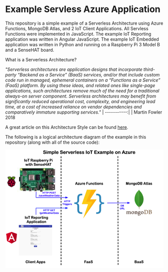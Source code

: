 **Example Servless Azure Application**
==================
This repository is a simple example of a Serverless Architecture using Azure Functions, MongoDB Atlas, and 2 IoT Client Applications. All Servless Functions were implemented in JavaScript. The example IoT Reporting application was written in Angular JavaScript. The example IoT Embedded application was written in Python and running on a Raspberry Pi 3 Model B and a SenseHAT board.

What is a Serverless Architecture?

<i>"Serverless architectures are application designs that incorporate third-party “Backend as a Service” (BaaS) services, and/or that include custom code run in managed, ephemeral containers on a “Functions as a Service” (FaaS) platform. By using these ideas, and related ones like single-page applications, such architectures remove much of the need for a traditional always-on server component. Serverless architectures may benefit from significantly reduced operational cost, complexity, and engineering lead time, at a cost of increased reliance on vendor dependencies and comparatively immature supporting services."</i>
| -----------:|
| Martin Fowler 2018

A great article on this Architecture Style can be found [here](https://martinfowler.com/articles/serverless.html).

The following is a logical architecture diagram of the example in this repository (along with all of the source code):

<p align="center">
	<img src="https://github.com/markreha/playserverless/blob/main/Doc/Azure%20Serverless%20Example.jpg" alt="Example Serverless Architecture"/>
</p>

